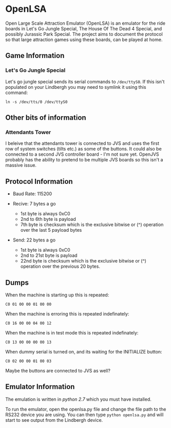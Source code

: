 # OpenLSA
Open Large Scale Attraction Emulator (OpenLSA) is an emulator for the ride boards in Let's Go Jungle Special, The House Of The Dead 4 Special, and possibly Jurassic Park Special. The project aims to document the protocol so that large attraction games using these boards, can be played at home.

## Game Information

### Let's Go Jungle Special

Let's go jungle special sends its serial commands to `/dev/ttyS0`. If this isn't populated on your Lindbergh you may need to symlink it using this command:

```
ln -s /dev/tts/0 /dev/ttyS0
```

## Other bits of information

### Attendants Tower

I beleive that the attendants tower is connected to JVS and uses the first row of system switches (tilts etc.) as some of the buttons. It could also be connected to a second JVS controller board - I'm not sure yet. OpenJVS probably has the ability to pretend to be multiple JVS boards so this isn't a massive issue.

## Protocol Information

- Baud Rate: 115200
- Recive: 7 bytes a go
  - 1st byte is always 0xC0
  - 2nd to 6th byte is payload
  - 7th byte is checksum which is the exclusive bitwise or (^) operation over the last 5 payload bytes
  
- Send: 22 bytes a go
  - 1st byte is always 0xC0
  - 2nd to 21st byte is payload
  - 22nd byte is checksum which is the exclusive bitwise or (^) operation over the previous 20 bytes.

## Dumps

When the machine is starting up this is repeated:

```
C0 01 00 00 01 00 00
```

When the machine is erroring this is repeated indefinately: 

```
C0 16 00 00 04 00 12
```

When the machine is in test mode this is repeated indefinately:

```
C0 13 00 00 00 00 13
```

When dummy serial is turned on, and its waiting for the INITIALIZE button:

```
C0 02 00 00 01 00 03
```

Maybe the buttons are connected to JVS as well?

## Emulator Information

The emulation is written in _python 2.7_ which you must have installed.

To run the emulator, open the openlsa.py file and change the file path to the RS232 device you are using. You can then type `python openlsa.py` and will start to see output from the Lindbergh device.
